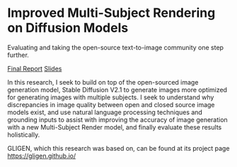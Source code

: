 
# Improved Multi-Subject Rendering on Diffusion Models
Evaluating and taking the open-source text-to-image community one step further.

[Final Report](https://drive.google.com/drive/u/0/folders/1fQiit9WAQWWB72BIUEcolXy40CsY59hv)
[Slides](https://drive.google.com/drive/u/0/folders/1fQiit9WAQWWB72BIUEcolXy40CsY59hv)

In this research, I seek to build on top of the open-sourced image generation model, Stable Diffusion V2.1 to generate images more optimized for generating images with multiple subjects. I seek to understand why discrepancies in image quality between open and closed source image models exist, and use natural language processing techniques and grounding inputs to assist with improving the accuracy of image generation with a new Multi-Subject Render model, and finally evaluate these results holistically.

GLIGEN, which this research was based on, can be found at its project page 
https://gligen.github.io/